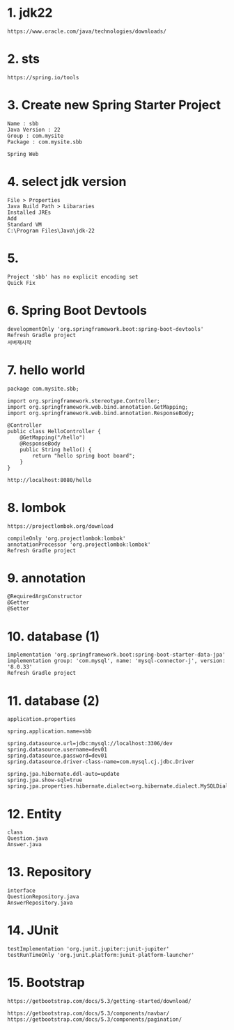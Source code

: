 # 1. jdk22
```
https://www.oracle.com/java/technologies/downloads/
```

# 2. sts
```
https://spring.io/tools
```

# 3. Create new Spring Starter Project
```
Name : sbb
Java Version : 22
Group : com.mysite
Package : com.mysite.sbb

Spring Web
```

# 4. select jdk version
```
File > Properties
Java Build Path > Libararies 
Installed JREs
Add
Standard VM
C:\Program Files\Java\jdk-22
```

# 5.
```
Project 'sbb' has no explicit encoding set
Quick Fix
```

# 6. Spring Boot Devtools
```
developmentOnly 'org.springframework.boot:spring-boot-devtools'
Refresh Gradle project
서버재시작 
```

# 7. hello world
```
package com.mysite.sbb;

import org.springframework.stereotype.Controller;
import org.springframework.web.bind.annotation.GetMapping;
import org.springframework.web.bind.annotation.ResponseBody;

@Controller
public class HelloController {
	@GetMapping("/hello")
	@ResponseBody
	public String hello() {
		return "hello spring boot board";
	}
}

http://localhost:8080/hello
```

# 8. lombok
```
https://projectlombok.org/download

compileOnly 'org.projectlombok:lombok'
annotationProcessor 'org.projectlombok:lombok'
Refresh Gradle project
```

# 9. annotation
```
@RequiredArgsConstructor
@Getter
@Setter
```

# 10. database (1)
```
implementation 'org.springframework.boot:spring-boot-starter-data-jpa'
implementation group: 'com.mysql', name: 'mysql-connector-j', version: '8.0.33'
Refresh Gradle project
```

# 11. database (2)
```
application.properties

spring.application.name=sbb

spring.datasource.url=jdbc:mysql://localhost:3306/dev
spring.datasource.username=dev01
spring.datasource.password=dev01
spring.datasource.driver-class-name=com.mysql.cj.jdbc.Driver

spring.jpa.hibernate.ddl-auto=update
spring.jpa.show-sql=true
spring.jpa.properties.hibernate.dialect=org.hibernate.dialect.MySQLDialect
```

# 12. Entity
```
class
Question.java
Answer.java
```

# 13. Repository
```
interface
QuestionRepository.java
AnswerRepository.java
```

# 14. JUnit
```
testImplementation 'org.junit.jupiter:junit-jupiter'
testRunTimeOnly 'org.junit.platform:junit-platform-launcher'
```

# 15. Bootstrap
```
https://getbootstrap.com/docs/5.3/getting-started/download/

https://getbootstrap.com/docs/5.3/components/navbar/
https://getbootstrap.com/docs/5.3/components/pagination/
```


